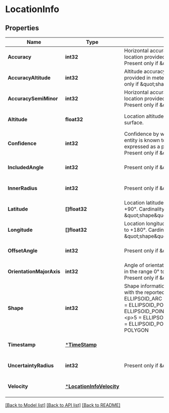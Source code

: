 # LocationInfo

## Properties
Name | Type | Description | Notes
------------ | ------------- | ------------- | -------------
**Accuracy** | **int32** | Horizontal accuracy / (semi-major) uncertainty of location provided in meters, as defined in [14]. Present only if \&quot;shape\&quot; equals 4, 5 or 6 | [optional] [default to null]
**AccuracyAltitude** | **int32** | Altitude accuracy / uncertainty of location provided in meters, as defined in [14]. Present only if \&quot;shape\&quot; equals 3 or 4 | [optional] [default to null]
**AccuracySemiMinor** | **int32** | Horizontal accuracy / (semi-major) uncertainty of location provided in meters, as defined in [14]. Present only if \&quot;shape\&quot; equals 4, 5 or 6 | [optional] [default to null]
**Altitude** | **float32** | Location altitude relative to the WGS84 ellipsoid surface. | [optional] [default to null]
**Confidence** | **int32** | Confidence by which the position of a target entity is known to be within the shape description, expressed as a percentage and defined in [14]. Present only if \&quot;shape\&quot; equals 1, 4 or 6 | [optional] [default to null]
**IncludedAngle** | **int32** | Present only if \&quot;shape\&quot; equals 6 | [optional] [default to null]
**InnerRadius** | **int32** | Present only if \&quot;shape\&quot; equals 6 | [optional] [default to null]
**Latitude** | **[]float32** | Location latitude, expressed in the range -90° to +90°. Cardinality greater than one only if \&quot;shape\&quot; equals 7. | [default to null]
**Longitude** | **[]float32** | Location longitude, expressed in the range -180° to +180°. Cardinality greater than one only if \&quot;shape\&quot; equals 7. | [default to null]
**OffsetAngle** | **int32** | Present only if \&quot;shape\&quot; equals 6 | [optional] [default to null]
**OrientationMajorAxis** | **int32** | Angle of orientation of the major axis, expressed in the range 0° to 180°, as defined in [14]. Present only if \&quot;shape\&quot; equals 4 or 6 | [optional] [default to null]
**Shape** | **int32** | Shape information, as detailed in [14], associated with the reported location coordinate: &lt;p&gt;1 &#x3D; ELLIPSOID_ARC &lt;p&gt;2 &#x3D; ELLIPSOID_POINT &lt;p&gt;3 &#x3D; ELLIPSOID_POINT_ALTITUDE &lt;p&gt;4 &#x3D; ELLIPSOID_POINT_ALTITUDE_UNCERT_ELLIPSOID &lt;p&gt;5 &#x3D; ELLIPSOID_POINT_UNCERT_CIRCLE &lt;p&gt;6 &#x3D; ELLIPSOID_POINT_UNCERT_ELLIPSE &lt;p&gt;7 &#x3D; POLYGON | [default to null]
**Timestamp** | [***TimeStamp**](TimeStamp.md) |  | [optional] [default to null]
**UncertaintyRadius** | **int32** | Present only if \&quot;shape\&quot; equals 6 | [optional] [default to null]
**Velocity** | [***LocationInfoVelocity**](LocationInfo_velocity.md) |  | [optional] [default to null]

[[Back to Model list]](../README.md#documentation-for-models) [[Back to API list]](../README.md#documentation-for-api-endpoints) [[Back to README]](../README.md)



